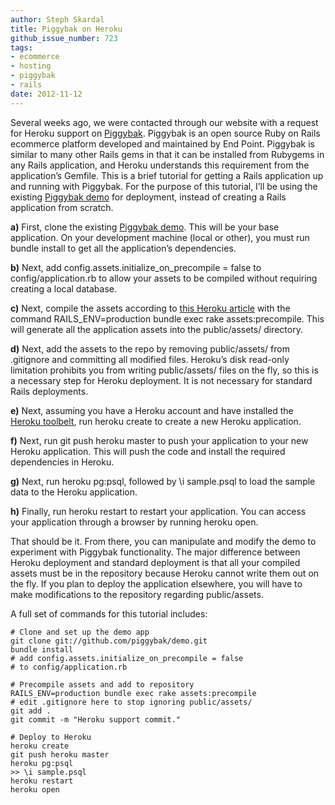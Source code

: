 ```yaml
---
author: Steph Skardal
title: Piggybak on Heroku
github_issue_number: 723
tags:
- ecommerce
- hosting
- piggybak
- rails
date: 2012-11-12
---
```


Several weeks ago, we were contacted through our website with a request for Heroku support on [Piggybak](https://github.com/piggybak/piggybak). Piggybak is an open source Ruby on Rails ecommerce platform developed and maintained by End Point. Piggybak is similar to many other Rails gems in that it can be installed from Rubygems in any Rails application, and Heroku understands this requirement from the application’s Gemfile. This is a brief tutorial for getting a Rails application up and running with Piggybak. For the purpose of this tutorial, I’ll be using the existing [Piggybak demo](https://github.com/piggybak/demo) for deployment, instead of creating a Rails application from scratch.

**a)** First, clone the existing [Piggybak demo](https://github.com/piggybak/demo). This will be your base application. On your development machine (local or other), you must run bundle install to get all the application’s dependencies.

**b)** Next, add config.assets.initialize_on_precompile = false to config/application.rb to allow your assets to be compiled without requiring creating a local database.

**c)** Next, compile the assets according to [this Heroku article](https://devcenter.heroku.com/articles/rails3x-asset-pipeline-cedar) with the command RAILS_ENV=production bundle exec rake assets:precompile. This will generate all the application assets into the public/assets/ directory.

**d)** Next, add the assets to the repo by removing public/assets/ from .gitignore and committing all modified files. Heroku’s disk read-only limitation prohibits you from writing public/assets/ files on the fly, so this is a necessary step for Heroku deployment. It is not necessary for standard Rails deployments.

**e)** Next, assuming you have a Heroku account and have installed the [Heroku toolbelt](https://toolbelt.heroku.com/debian), run heroku create to create a new Heroku application.

**f)** Next, run git push heroku master to push your application to your new Heroku application. This will push the code and install the required dependencies in Heroku.

**g)** Next, run heroku pg:psql, followed by \i sample.psql to load the sample data to the Heroku application.

**h)** Finally, run heroku restart to restart your application. You can access your application through a browser by running heroku open.

That should be it. From there, you can manipulate and modify the demo to experiment with Piggybak functionality. The major difference between Heroku deployment and standard deployment is that all your compiled assets must be in the repository because Heroku cannot write them out on the fly. If you plan to deploy the application elsewhere, you will have to make modifications to the repository regarding public/assets.

A full set of commands for this tutorial includes:

```plain
# Clone and set up the demo app
git clone git://github.com/piggybak/demo.git
bundle install
# add config.assets.initialize_on_precompile = false
# to config/application.rb

# Precompile assets and add to repository
RAILS_ENV=production bundle exec rake assets:precompile
# edit .gitignore here to stop ignoring public/assets/
git add .
git commit -m "Heroku support commit."

# Deploy to Heroku
heroku create
git push heroku master
heroku pg:psql
>> \i sample.psql
heroku restart
heroku open
```
